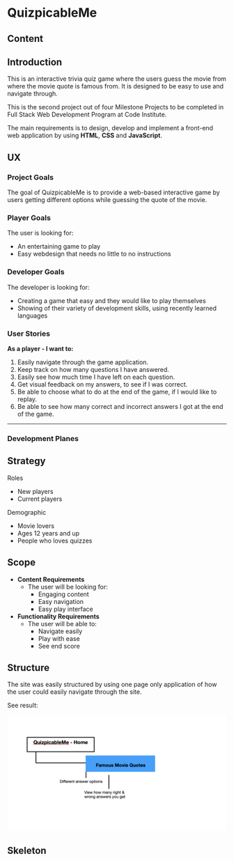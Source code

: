 
# QuizpicableMe

## Content




## Introduction

This is an interactive trivia quiz game where the users guess the movie from where the movie quote is famous from. It is designed to be easy to use and navigate through. 

This is the second project out of four Milestone Projects to be completed in Full Stack Web Development Program at Code Institute. 

The main requirements is to design, develop and implement a front-end web application by using **HTML**, **CSS** and **JavaScript**. 


## UX 

### Project Goals
The goal of QuizpicableMe is to provide a web-based interactive game by users getting different options while guessing the quote of the movie. 

### Player Goals
The user is looking for:
- An entertaining game to play
- Easy webdesign that needs no little to no instructions

### Developer Goals
The developer is looking for:
- Creating a game that easy and they would like to play themselves
- Showing of their variety of development skills, using recently learned languages

### User Stories
**As a player - I want to:**

1. Easily navigate through the game application. 
2. Keep track on how many questions I have answered. 
3. Easily see how much time I have left on each question. 
4. Get visual feedback on my answers, to see if I was correct. 
5. Be able to choose what to do at the end of the game, if I would like to replay. 
6. Be able to see how many correct and incorrect answers I got at the end of the game. 

***

### Development Planes 

Strategy
-

Roles 
- New players 
- Current players 

Demographic
- Movie lovers 
- Ages 12 years and up
- People who loves quizzes

Scope
-

- **Content Requirements**
     - The user will be looking for:
          - Engaging content
          - Easy navigation
          - Easy play interface
- **Functionality Requirements**
     - The user will be able to:
          - Navigate easily
          - Play with ease
          - See end score


Structure
-

The site was easily structured by using one page only application of how the user could easily navigate through the site. 

See result:

![Structure Map](assets/readme-files/Structure-map.png)


Skeleton
-



